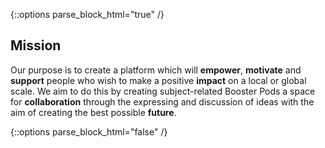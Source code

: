 {::options parse_block_html="true" /}

## Mission

Our purpose is to create a platform which will **empower**, **motivate** and **support** people who wish to make a positive **impact** on a local or global scale. We aim to do this by creating subject-related Booster Pods a space for **collaboration** through the expressing and discussion of  ideas with the aim of creating the best possible **future**.


{::options parse_block_html="false" /}

